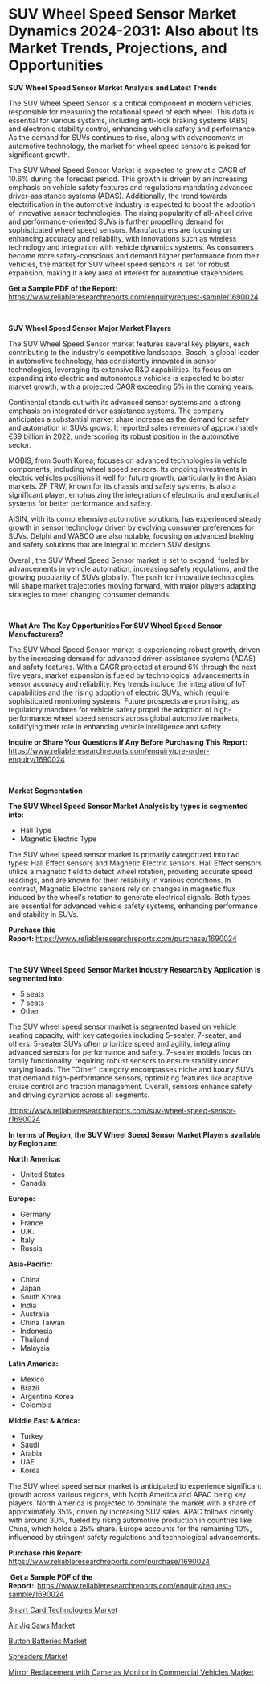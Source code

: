 <p><h1>SUV Wheel Speed Sensor Market Dynamics 2024-2031: Also about Its Market Trends, Projections, and Opportunities</h1></p><p><strong>SUV Wheel Speed Sensor Market Analysis and Latest Trends</strong></p>
<p><p>The SUV Wheel Speed Sensor is a critical component in modern vehicles, responsible for measuring the rotational speed of each wheel. This data is essential for various systems, including anti-lock braking systems (ABS) and electronic stability control, enhancing vehicle safety and performance. As the demand for SUVs continues to rise, along with advancements in automotive technology, the market for wheel speed sensors is poised for significant growth.</p><p>The SUV Wheel Speed Sensor Market is expected to grow at a CAGR of 10.6% during the forecast period. This growth is driven by an increasing emphasis on vehicle safety features and regulations mandating advanced driver-assistance systems (ADAS). Additionally, the trend towards electrification in the automotive industry is expected to boost the adoption of innovative sensor technologies. The rising popularity of all-wheel drive and performance-oriented SUVs is further propelling demand for sophisticated wheel speed sensors. Manufacturers are focusing on enhancing accuracy and reliability, with innovations such as wireless technology and integration with vehicle dynamics systems. As consumers become more safety-conscious and demand higher performance from their vehicles, the market for SUV wheel speed sensors is set for robust expansion, making it a key area of interest for automotive stakeholders.</p></p>
<p><strong>Get a Sample PDF of the Report:&nbsp;</strong> <a href="https://www.reliableresearchreports.com/enquiry/request-sample/1690024?utm_campaign=115&utm_medium=2&utm_source=Github&utm_content=ia&utm_term=17102024&utm_id=suv-wheel-speed-sensor">https://www.reliableresearchreports.com/enquiry/request-sample/1690024</a></p>
<p>&nbsp;</p>
<p><strong>SUV Wheel Speed Sensor Major Market Players</strong></p>
<p><p>The SUV Wheel Speed Sensor market features several key players, each contributing to the industry's competitive landscape. Bosch, a global leader in automotive technology, has consistently innovated in sensor technologies, leveraging its extensive R&D capabilities. Its focus on expanding into electric and autonomous vehicles is expected to bolster market growth, with a projected CAGR exceeding 5% in the coming years.</p><p>Continental stands out with its advanced sensor systems and a strong emphasis on integrated driver assistance systems. The company anticipates a substantial market share increase as the demand for safety and automation in SUVs grows. It reported sales revenues of approximately €39 billion in 2022, underscoring its robust position in the automotive sector.</p><p>MOBIS, from South Korea, focuses on advanced technologies in vehicle components, including wheel speed sensors. Its ongoing investments in electric vehicles positions it well for future growth, particularly in the Asian markets. ZF TRW, known for its chassis and safety systems, is also a significant player, emphasizing the integration of electronic and mechanical systems for better performance and safety.</p><p>AISIN, with its comprehensive automotive solutions, has experienced steady growth in sensor technology driven by evolving consumer preferences for SUVs. Delphi and WABCO are also notable, focusing on advanced braking and safety solutions that are integral to modern SUV designs.</p><p>Overall, the SUV Wheel Speed Sensor market is set to expand, fueled by advancements in vehicle automation, increasing safety regulations, and the growing popularity of SUVs globally. The push for innovative technologies will shape market trajectories moving forward, with major players adapting strategies to meet changing consumer demands.</p></p>
<p>&nbsp;</p>
<p><strong>What Are The Key Opportunities For SUV Wheel Speed Sensor Manufacturers?</strong></p>
<p><p>The SUV Wheel Speed Sensor market is experiencing robust growth, driven by the increasing demand for advanced driver-assistance systems (ADAS) and safety features. With a CAGR projected at around 6% through the next five years, market expansion is fueled by technological advancements in sensor accuracy and reliability. Key trends include the integration of IoT capabilities and the rising adoption of electric SUVs, which require sophisticated monitoring systems. Future prospects are promising, as regulatory mandates for vehicle safety propel the adoption of high-performance wheel speed sensors across global automotive markets, solidifying their role in enhancing vehicle intelligence and safety.</p></p>
<p><strong>Inquire or Share Your Questions If Any Before Purchasing This Report:</strong> <a href="https://www.reliableresearchreports.com/enquiry/pre-order-enquiry/1690024?utm_campaign=115&utm_medium=2&utm_source=Github&utm_content=ia&utm_term=17102024&utm_id=suv-wheel-speed-sensor">https://www.reliableresearchreports.com/enquiry/pre-order-enquiry/1690024</a></p>
<p>&nbsp;</p>
<p><strong>Market Segmentation</strong></p>
<p><strong>The SUV Wheel Speed Sensor Market Analysis by types is segmented into:</strong></p>
<p><ul><li>Hall Type</li><li>Magnetic Electric Type</li></ul></p>
<p><p>The SUV wheel speed sensor market is primarily categorized into two types: Hall Effect sensors and Magnetic Electric sensors. Hall Effect sensors utilize a magnetic field to detect wheel rotation, providing accurate speed readings, and are known for their reliability in various conditions. In contrast, Magnetic Electric sensors rely on changes in magnetic flux induced by the wheel's rotation to generate electrical signals. Both types are essential for advanced vehicle safety systems, enhancing performance and stability in SUVs.</p></p>
<p><strong>Purchase this Report:&nbsp;</strong><a href="https://www.reliableresearchreports.com/purchase/1690024?utm_campaign=115&utm_medium=2&utm_source=Github&utm_content=ia&utm_term=17102024&utm_id=suv-wheel-speed-sensor">https://www.reliableresearchreports.com/purchase/1690024</a></p>
<p>&nbsp;</p>
<p><strong>The SUV Wheel Speed Sensor Market Industry Research by Application is segmented into:</strong></p>
<p><ul><li>5 seats</li><li>7 seats</li><li>Other</li></ul></p>
<p><p>The SUV wheel speed sensor market is segmented based on vehicle seating capacity, with key categories including 5-seater, 7-seater, and others. 5-seater SUVs often prioritize speed and agility, integrating advanced sensors for performance and safety. 7-seater models focus on family functionality, requiring robust sensors to ensure stability under varying loads. The "Other" category encompasses niche and luxury SUVs that demand high-performance sensors, optimizing features like adaptive cruise control and traction management. Overall, sensors enhance safety and driving dynamics across all segments.</p></p>
<p><a href="https://www.reliableresearchreports.com/suv-wheel-speed-sensor-r1690024?utm_campaign=115&utm_medium=2&utm_source=Github&utm_content=ia&utm_term=17102024&utm_id=suv-wheel-speed-sensor">&nbsp;https://www.reliableresearchreports.com/suv-wheel-speed-sensor-r1690024</a></p>
<p><strong>In terms of Region, the SUV Wheel Speed Sensor Market Players available by Region are:</strong></p>
<p>
    <p> <strong> North America: </strong>
        <ul>
            <li>United States</li>
            <li>Canada</li>
        </ul>
        </p> 
    <p> <strong> Europe: </strong>
        <ul>
            <li>Germany</li>
            <li>France</li>
            <li>U.K.</li>
            <li>Italy</li>
            <li>Russia</li>
        </ul>
        </p> 
    <p> <strong> Asia-Pacific: </strong>
        <ul>
            <li>China</li>
            <li>Japan</li>
            <li>South Korea</li>
            <li>India</li>
            <li>Australia</li>
            <li>China Taiwan</li>
            <li>Indonesia</li>
            <li>Thailand</li>
            <li>Malaysia</li>
        </ul>
        </p> 
    <p> <strong> Latin America: </strong>
        <ul>
            <li>Mexico</li>
            <li>Brazil</li>
            <li>Argentina Korea</li>
            <li>Colombia</li>
        </ul>
        </p> 
    <p> <strong> Middle East & Africa: </strong>
        <ul>
            <li>Turkey</li>
            <li>Saudi</li>
            <li>Arabia</li>
            <li>UAE</li>
            <li>Korea</li>
        </ul>
    </p>
    </p>
<p><p>The SUV wheel speed sensor market is anticipated to experience significant growth across various regions, with North America and APAC being key players. North America is projected to dominate the market with a share of approximately 35%, driven by increasing SUV sales. APAC follows closely with around 30%, fueled by rising automotive production in countries like China, which holds a 25% share. Europe accounts for the remaining 10%, influenced by stringent safety regulations and technological advancements.</p></p>
<p><strong>Purchase this Report: </strong><a href="https://www.reliableresearchreports.com/purchase/1690024?utm_campaign=115&utm_medium=2&utm_source=Github&utm_content=ia&utm_term=17102024&utm_id=suv-wheel-speed-sensor">https://www.reliableresearchreports.com/purchase/1690024</a></p>
<p>&nbsp;<strong>Get a Sample PDF of the Report:&nbsp;&nbsp;</strong><a href="https://www.reliableresearchreports.com/enquiry/request-sample/1690024?utm_campaign=115&utm_medium=2&utm_source=Github&utm_content=ia&utm_term=17102024&utm_id=suv-wheel-speed-sensor">https://www.reliableresearchreports.com/enquiry/request-sample/1690024</a></p>
<p><strong></strong></p>
<p><p><a href="https://www.linkedin.com/pulse/in-depth-analysis-global-smart-card-technologies-market-scope-geuof?utm_campaign=115&utm_medium=2&utm_source=Github&utm_content=ia&utm_term=17102024&utm_id=suv-wheel-speed-sensor">Smart Card Technologies Market</a></p><p><a href="https://github.com/fendtankandh/Market-Research-Report-List-1/blob/main/air-jig-saws-market.md?utm_campaign=115&utm_medium=2&utm_source=Github&utm_content=ia&utm_term=17102024&utm_id=suv-wheel-speed-sensor">Air Jig Saws Market</a></p><p><a href="https://www.linkedin.com/pulse/button-batteries-market-size-growth-industry-analysis-segmentation-vg1xf?utm_campaign=115&utm_medium=2&utm_source=Github&utm_content=ia&utm_term=17102024&utm_id=suv-wheel-speed-sensor">Button Batteries Market</a></p><p><a href="https://issuu.com/reportprime-2/docs/spreaders-market-size-2030.pptx_b04ec3930172cb?utm_campaign=115&utm_medium=2&utm_source=Github&utm_content=ia&utm_term=17102024&utm_id=suv-wheel-speed-sensor">Spreaders Market</a></p><p><a href="https://github.com/JavierDDowns/Market-Research-Report-List-1/blob/main/mirror-replacement-with-cameras-monitor-in-commercial-vehicles-market.md?utm_campaign=115&utm_medium=2&utm_source=Github&utm_content=ia&utm_term=17102024&utm_id=suv-wheel-speed-sensor">Mirror Replacement with Cameras Monitor in Commercial Vehicles Market</a></p></p>
